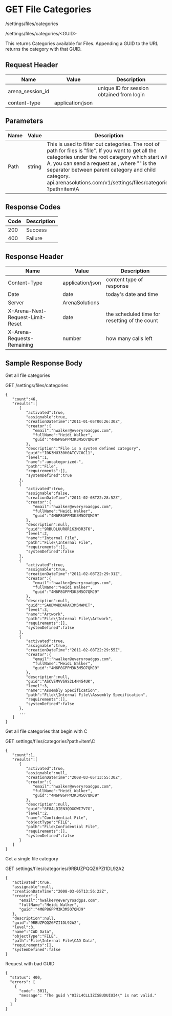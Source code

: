 # GET File Categories
/settings/files/categories

/settings/files/categories/&lt;GUID&gt;

This returns  Categories available for Files. Appending a GUID to the URL returns the category with that GUID. 

## Request Header

| Name<br> | Value<br> | Description<br> |
|  --- |  --- |  --- | 
| arena_session_id<br> |   | unique ID for session obtained from login<br> |
| content-type<br> | application/json<br> |   |

## Parameters

| Name<br> | Value<br> | Description<br> |
|  --- |  --- |  --- | 
| Path<br> | string<br> | This is used to filter out categories. The root of path for files is "file". If you want to get all the categories under the root category which start with A, you can send a request as , where "\" is the separator between parent category and child category.<br>api.arenasolutions.com/v1/settings/files/categories ?path=item\A<br> |

## Response Codes

| Code<br> | Description<br> |
|  --- |  --- | 
| 200<br> | Success<br> |
| 400<br> | Failure<br> |

## Response Header

| Name<br> | Value<br> | Description<br> |
|  --- |  --- |  --- | 
| Content-Type<br> | application/json<br> | content type of response<br> |
| Date<br> | date<br> | today's date and time<br> |
| Server<br> | ArenaSolutions<br> |   |
| X-Arena-Next-Request-Limit-Reset<br> | date<br> | the scheduled time for resetting of the count<br> |
| X-Arena-Requests-Remaining<br> | number<br> | how many calls left<br> |

## Sample Response Body
Get all file categories

GET /settings/files/categories

```
{
   "count":46,
   "results":[
      {
         "activated":true,
         "assignable":true,
         "creationDateTime":"2011-01-05T00:26:30Z",
         "creator":{
            "email":"hwalker@everyroadgps.com",
            "fullName":"Heidi Walker",
            "guid":"4M6P8GPPM3K3M5O7QMJ9"
         },
         "description":"File is a system defined category",
         "guid":"I0K3MU330H0ATCVC0C11",
         "level":1,
         "name":"-uncategorized-",
         "path":"File",
         "requirements":[],
         "systemDefined":true
      },
      {
         "activated":true,
         "assignable":false,
         "creationDateTime":"2011-02-08T22:28:52Z",
         "creator":{
            "email":"hwalker@everyroadgps.com",
            "fullName":"Heidi Walker",
            "guid":"4M6P8GPPM3K3M5O7QMJ9"
         },
         "description":null,
         "guid":"9RBUDLUUR8R1K3M3R3T6",
         "level":2,
         "name":"Internal File",
         "path":"File\\Internal File",
         "requirements":[],
         "systemDefined":false
      },
      {
         "activated":true,
         "assignable":true,
         "creationDateTime":"2011-02-08T22:29:31Z",
         "creator":{
            "email":"hwalker@everyroadgps.com",
            "fullName":"Heidi Walker",
            "guid":"4M6P8GPPM3K3M5O7QMJ9"
         },
         "description":null,
         "guid":"SAUDW4DDARAK3M5MAMCT",
         "level":3,
         "name":"Artwork",
         "path":"File\\Internal File\\Artwork",
         "requirements":[],
         "systemDefined":false
      },
      {
         "activated":true,
         "assignable":true,
         "creationDateTime":"2011-02-08T22:29:55Z",
         "creator":{
            "email":"hwalker@everyroadgps.com",
            "fullName":"Heidi Walker",
            "guid":"4M6P8GPPM3K3M5O7QMJ9"
         },
         "description":null,
         "guid":"ASCVEMVVS9S2L4N4S4UK",
         "level":3,
         "name":"Assembly Specification",
         "path":"File\\Internal File\\Assembly Specification",
         "requirements":[],
         "systemDefined":false
      },
      ...
   ]
}
```
Get all file categories that begin with C

GET settings/files/categories?path=item\C

```
{  
   "count":1,
   "results":[  
      {  
         "activated":true,
         "assignable":null,
         "creationDateTime":"2008-03-05T13:55:30Z",
         "creator":{
            "email":"hwalker@everyroadgps.com",
            "fullName":"Heidi Walker",
            "guid":"4M6P8GPPM3K3M5O7QMJ9"
         },
         "description":null,
         "guid":"8F8ALDIEN3QDGOWI7V7G",
         "level":2,
         "name":"Confidential File",
         "objectType":"FILE",
         "path":"File\Confidential File",
         "requirements":[],
         "systemDefined":false
      }
   ]
}
```
Get a single file category

GET settings/files/categories/9RBUZPQQZ6PZI1DL92A2

```
{  
   "activated":true,
   "assignable":null,
   "creationDateTime":"2008-03-05T13:56:22Z",
   "creator":{
      "email":"hwalker@everyroadgps.com",
      "fullName":"Heidi Walker",
      "guid":"4M6P8GPPM3K3M5O7QMJ9"
   },
   "description":null,
   "guid":"9RBUZPQQZ6PZI1DL92A2",
   "level":3,
   "name":"CAD Data",
   "objectType":"FILE",
   "path":"File\Internal File\CAD Data",
   "requirements":[],
   "systemDefined":false
}

```
Request with bad GUID

```
{
  "status": 400,
  "errors": [
    {
      "code": 3011,
      "message": "The guid \"0I2L4CLLIZISBUDUIUI4\" is not valid."
    }
  ]
}
```
